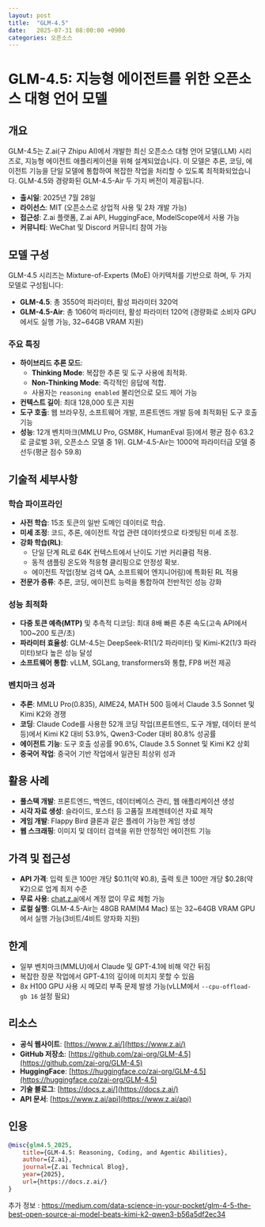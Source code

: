 ```yaml
---
layout: post
title:  "GLM-4.5"
date:   2025-07-31 08:00:00 +0900
categories: 오픈소스
---
```


# GLM-4.5: 지능형 에이전트를 위한 오픈소스 대형 언어 모델

## 개요
GLM-4.5는 Z.ai(구 Zhipu AI)에서 개발한 최신 오픈소스 대형 언어 모델(LLM) 시리즈로, 지능형 에이전트 애플리케이션을 위해 설계되었습니다. 이 모델은 추론, 코딩, 에이전트 기능을 단일 모델에 통합하여 복잡한 작업을 처리할 수 있도록 최적화되었습니다. GLM-4.5와 경량화된 GLM-4.5-Air 두 가지 버전이 제공됩니다.

- **출시일**: 2025년 7월 28일  
- **라이선스**: MIT (오픈소스로 상업적 사용 및 2차 개발 가능)  
- **접근성**: Z.ai 플랫폼, Z.ai API, HuggingFace, ModelScope에서 사용 가능  
- **커뮤니티**: WeChat 및 Discord 커뮤니티 참여 가능  

## 모델 구성
GLM-4.5 시리즈는 Mixture-of-Experts (MoE) 아키텍처를 기반으로 하며, 두 가지 모델로 구성됩니다:
- **GLM-4.5**: 총 3550억 파라미터, 활성 파라미터 320억  
- **GLM-4.5-Air**: 총 1060억 파라미터, 활성 파라미터 120억 (경량화로 소비자 GPU에서도 실행 가능, 32~64GB VRAM 지원)

### 주요 특징
- **하이브리드 추론 모드**:  
  - **Thinking Mode**: 복잡한 추론 및 도구 사용에 최적화.  
  - **Non-Thinking Mode**: 즉각적인 응답에 적합.  
  - 사용자는 `reasoning enabled` 불리언으로 모드 제어 가능  
- **컨텍스트 길이**: 최대 128,000 토큰 지원  
- **도구 호출**: 웹 브라우징, 소프트웨어 개발, 프론트엔드 개발 등에 최적화된 도구 호출 기능  
- **성능**: 12개 벤치마크(MMLU Pro, GSM8K, HumanEval 등)에서 평균 점수 63.2로 글로벌 3위, 오픈소스 모델 중 1위. GLM-4.5-Air는 1000억 파라미터급 모델 중 선두(평균 점수 59.8)  

## 기술적 세부사항
### 학습 파이프라인
- **사전 학습**: 15조 토큰의 일반 도메인 데이터로 학습.  
- **미세 조정**: 코드, 추론, 에이전트 작업 관련 데이터셋으로 타겟팅된 미세 조정.  
- **강화 학습(RL)**:  
  - 단일 단계 RL로 64K 컨텍스트에서 난이도 기반 커리큘럼 적용.  
  - 동적 샘플링 온도와 적응형 클리핑으로 안정성 확보.  
  - 에이전트 작업(정보 검색 QA, 소프트웨어 엔지니어링)에 특화된 RL 적용  
- **전문가 증류**: 추론, 코딩, 에이전트 능력을 통합하여 전반적인 성능 강화  

### 성능 최적화
- **다중 토큰 예측(MTP)** 및 추측적 디코딩: 최대 8배 빠른 추론 속도(고속 API에서 100~200 토큰/초)  
- **파라미터 효율성**: GLM-4.5는 DeepSeek-R1(1/2 파라미터) 및 Kimi-K2(1/3 파라미터)보다 높은 성능 달성  
- **소프트웨어 통합**: vLLM, SGLang, transformers와 통합, FP8 버전 제공  

### 벤치마크 성과
- **추론**: MMLU Pro(0.835), AIME24, MATH 500 등에서 Claude 3.5 Sonnet 및 Kimi K2와 경쟁  
- **코딩**: Claude Code를 사용한 52개 코딩 작업(프론트엔드, 도구 개발, 데이터 분석 등)에서 Kimi K2 대비 53.9%, Qwen3-Coder 대비 80.8% 성공률  
- **에이전트 기능**: 도구 호출 성공률 90.6%, Claude 3.5 Sonnet 및 Kimi K2 상회  
- **중국어 작업**: 중국어 기반 작업에서 일관된 최상위 성과  

## 활용 사례
- **풀스택 개발**: 프론트엔드, 백엔드, 데이터베이스 관리, 웹 애플리케이션 생성  
- **시각 자료 생성**: 슬라이드, 포스터 등 고품질 프레젠테이션 자료 제작  
- **게임 개발**: Flappy Bird 클론과 같은 플레이 가능한 게임 생성  
- **웹 스크래핑**: 이미지 및 데이터 검색을 위한 안정적인 에이전트 기능  

## 가격 및 접근성
- **API 가격**: 입력 토큰 100만 개당 $0.11(약 ¥0.8), 출력 토큰 100만 개당 $0.28(약 ¥2)으로 업계 최저 수준  
- **무료 사용**: [chat.z.ai](https://chat.z.ai/)에서 계정 없이 무료 체험 가능  
- **로컬 실행**: GLM-4.5-Air는 48GB RAM(M4 Mac) 또는 32~64GB VRAM GPU에서 실행 가능(3비트/4비트 양자화 지원)  

## 한계
- 일부 벤치마크(MMLU)에서 Claude 및 GPT-4.1에 비해 약간 뒤짐  
- 복잡한 장문 작업에서 GPT-4.1의 깊이에 미치지 못할 수 있음  
- 8x H100 GPU 사용 시 메모리 부족 문제 발생 가능(vLLM에서 `--cpu-offload-gb 16` 설정 필요)  

## 리소스
- **공식 웹사이트**: [https://www.z.ai/](https://www.z.ai/)  
- **GitHub 저장소**: [https://github.com/zai-org/GLM-4.5](https://github.com/zai-org/GLM-4.5)  
- **HuggingFace**: [https://huggingface.co/zai-org/GLM-4.5](https://huggingface.co/zai-org/GLM-4.5)  
- **기술 블로그**: [https://docs.z.ai/](https://docs.z.ai/)  
- **API 문서**: [https://www.z.ai/api](https://www.z.ai/api)  

## 인용
```bibtex
@misc{glm4.5_2025,
    title={GLM-4.5: Reasoning, Coding, and Agentic Abilities},
    author={Z.ai},
    journal={Z.ai Technical Blog},
    year={2025},
    url={https://docs.z.ai/}
}
```

추가 정보 : https://medium.com/data-science-in-your-pocket/glm-4-5-the-best-open-source-ai-model-beats-kimi-k2-qwen3-b56a5df2ec34